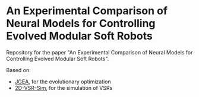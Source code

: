# An Experimental Comparison of Neural Models for Controlling Evolved Modular Soft Robots

Repository for the paper "An Experimental Comparison of Neural Models for Controlling Evolved Modular Soft Robots".

Based on:
- [JGEA](https://github.com/ericmedvet/jgea), for the evolutionary optimization
- [2D-VSR-Sim](https://github.com/ericmedvet/2dhmsr), for the simulation of VSRs
